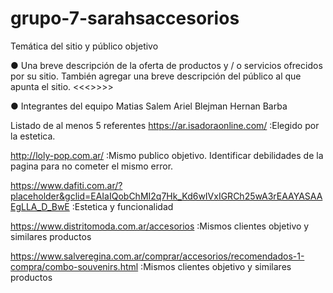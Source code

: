 # grupo-7-sarahsaccesorios
Temática del sitio y público objetivo

● Una breve descripción de la oferta de productos y / o servicios ofrecidos por su
sitio. También agregar una breve descripción del público al que apunta el sitio.
  <<<<Falta completar>>>>>

● Integrantes del equipo
    Matias Salem 
    Ariel Blejman
    Hernan Barba

Listado de al menos 5 referentes
https://ar.isadoraonline.com/ :Elegido por la estetica.

http://loly-pop.com.ar/ :Mismo publico objetivo. Identificar debilidades de la pagina para no cometer el mismo error.

https://www.dafiti.com.ar/?placeholder&gclid=EAIaIQobChMI2q7Hk_Kd6wIVxIGRCh25wA3rEAAYASAAEgLLA_D_BwE :Estetica y funcionalidad

https://www.distritomoda.com.ar/accesorios :Mismos clientes objetivo y similares productos

https://www.salveregina.com.ar/comprar/accesorios/recomendados-1-compra/combo-souvenirs.html :Mismos clientes objetivo y similares productos

